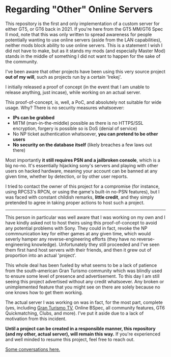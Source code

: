 # Regarding "Other" Online Servers

This repository is the first and only implementation of a custom server for either GT5, or GT6 back in 2021. If you're here from the GT5 MM/GT6 Spec II mod, note that this was only written to spread awareness for people potentially wanting to use online servers (aside from the LAN capabilities), neither mods block ability to use online servers. This is a statement I wish I did not have to make, but as it stands my mods (and especially Master Mod) stands in the middle of something I did not want to happen for the sake of the community.

I've been aware that other projects have been using this very source project **out of my will**, such as projects run by a certain 'Irekej'.

I initially released a proof of concept (in the event that I am unable to release anything, just incase), while working on an actual server.

This proof-of-concept, is, well, a PoC, and absolutely not suitable for wide usage. Why? There is no security measures whatsoever:

* **IPs can be grabbed**
* MITM (man-in-the-middle) possible as there is no HTTPS/SSL encryption, forgery is possible so is DoS (denial of service)
* No NP ticket authentication whatsoever, **you can pretend to be other users**
* **No security on the database itself** (likely breaches a few laws out there)

Most importantly **it still requires PSN and a jailbroken console**, which is a big no-no. It's essentially hijacking sony's servers and playing with other users on hacked hardware, meaning your account can be banned at any given time, whether by detection, or by other user reports.

I tried to contact the owner of this project for a compromise (for instance, using RPCS3's RPCN, or using the game's built-in no-PSN features), but I was faced with constant childish remarks, **little credit**, and they simply pretended to agree in taking proper actions to host such a project.

---

This person in particular was well aware that I was working on my own and I have kindly asked not to host theirs using this proof-of-concept to avoid any potential problems with Sony. They could in fact, revoke the NP commnunication key for either games at any given time, which would severly hamper any  reverse-engineering efforts (they have no reverse-engineering knowledge). Unfortunately they still proceeded and I've seen them first hand host servers with their friends, and then it grew out of proportion into an actual 'project'.

This whole deal has been fueled by what seems to be a lack of patience from the south-american Gran Turismo community which was blindly used to ensure some level of presence and advertisement. To this day I am still seeing this project advertised without any credit whatsoever. Any broken or unimplemented feature that you might see on there are solely because no one knows how to get them working.

The actual server I was working on was in fact, for the most part, complete (yes, including [Gran Turismo TV](https://www.youtube.com/watch?v=CR6LR0b2_ZE&t=79s), Online BSpec, all community features, GT6 Quickmatching, Clubs, and more). I've put it aside due to a lack of motivation from this incident. 

**Until a project can be created in a responsible manner, this repository (and my other, actual server), will remain this way.** If you're experienced and well minded to resume this project, feel free to reach out.

[Some conversations here.](https://imgur.com/a/xl9qgpK)
